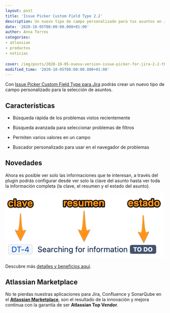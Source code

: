 ```yaml
---
layout: post
title: 'Issue Picker Custom Field Type 2.2'
description: Un nuevo tipo de campo personalizado para tus asuntos en Jira
date: '2020-10-05T08:00:00.000+01:00'
author: Anna Torres
categories:
- atlassian 
- productos
- noticias

cover: /img/posts/2020-10-05-nueva-version-issue-picker-for-jira-2-2-thumb.jpg
modified_time: '2020-10-05T08:00:00.000+01:00'
---
```

Con [Issue Picker Custom Field Type para Jira](https://marketplace.atlassian.com/apps/1214561/issue-picker-custom-field-type-for-jira?hosting=server&tab=overviewnector-for-confluence?hosting=server&tab=overview&fbclid=IwAR16z8SdoAUnUFLn98cryFVwALqY8r6cm5rvyG4zKnKPtlU3iK3lgBDgtWM?utm_source=blog&utm_medium=post&utm_campaign=new_release&utm_content=sonarqube_confluence_cloud) podrás crear un nuevo tipo de campo personalizado para la selección de asuntos.

## Características

- Búsqueda rápida de los problemas vistos recientemente

- Búsqueda avanzada para seleccionar problemas de filtros

- Permiten varios valores en un campo

- Buscador personalizado para usar en el navegador de problemas

## Novedades

Ahora es posible ver solo las informaciones que te interesan, a través del plugin podrás configurar desde ver solo la clave del asunto hasta ver toda la información completa (la clave, el resumen y el estado del asunto).

<img src="img/posts/2020-10-05-nueva-version-issue-picker-for-jira-2-2-configure-view_es.png" alt="Configurar Vista">

Descubre más [detalles y beneficios aquí](https://confluence.excentia.es/display/PICKER/Home).

## Atlassian Marketplace

No te pierdas nuestras aplicaciones para Jira, Confluence y SonarQube en el [**Atlassian Marketplace**](https://marketplace.atlassian.com/vendors/1210681/excentia?utm_source=blog&utm_medium=post&utm_campaign=new_release&utm_content=sonarqube_confluence_cloud), son el resultado de la innovación y mejora continua con la garantía de ser **Atlassian Top Vendor**.

